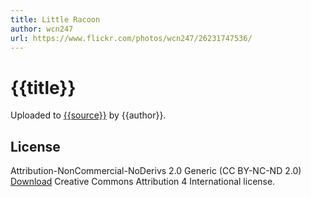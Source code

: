 ```yaml
---
title: Little Racoon 
author: wcn247
url: https://www.flickr.com/photos/wcn247/26231747536/
---
```

 
# {{title}}

Uploaded to [{{source}}]({{url}}) by {{author}}.

## License
Attribution-NonCommercial-NoDerivs 2.0 Generic (CC BY-NC-ND 2.0) 
[Download]({{assets}}/Creative_Commons-Attribution_4_International.pdf) Creative Commons Attribution 4 International license.

